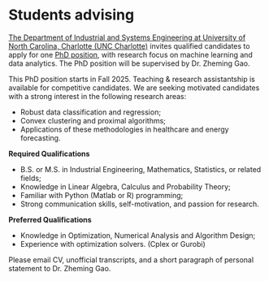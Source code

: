 <head>
    <meta charset="UTF-8">
    <meta name="robots" content="index, follow">
    <meta name="description" content="Dr. Zheming Gao student advising page">
    <meta name="keywords" content ="Zheming Gao, student advising, PhD opportunities, UNC Charlotte">
</head>

# Students advising

[The Department of Industrial and Systems Engineering at University of North Carolina, Charlotte (UNC Charlotte)](https://isye.charlotte.edu/) invites qualified candidates to apply for one [PhD position](https://isye.charlotte.edu/graduate-programs/infrastructure-and-environmental-systems-phd-program/), with research focus on machine learning and data analytics. The PhD position will be supervised by Dr. Zheming Gao.

This PhD position starts in Fall 2025. Teaching & research assistantship is available for competitive candidates. We are seeking motivated candidates with a strong interest in the following research areas:

* Robust data classification and regression;
* Convex clustering and proximal algorithms;
* Applications of these methodologies in healthcare and energy forecasting.

**Required Qualifications**

* B.S. or M.S. in Industrial Engineering, Mathematics, Statistics, or related fields;
* Knowledge in Linear Algebra, Calculus and Probability Theory;
* Familiar with Python (Matlab or R) programming;
* Strong communication skills, self-motivation, and passion for research.

**Preferred Qualifications**

* Knowledge in Optimization, Numerical Analysis and Algorithm Design;
* Experience with optimization solvers. (Cplex or Gurobi)


Please email CV, unofficial transcripts, and a short paragraph of personal statement to Dr. Zheming Gao. 

